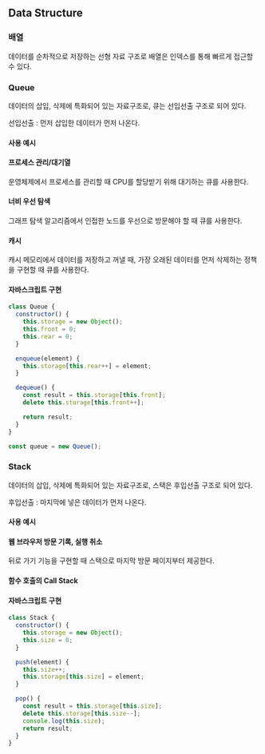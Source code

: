 ## Data Structure

### 배열

데이터를 순차적으로 저장하는 선형 자료 구조로 배열은 인덱스를 통해 빠르게 접근할 수 있다.

### Queue

데이터의 삽입, 삭제에 특화되어 있는 자료구조로, 큐는 선입선출 구조로 되어 있다.

선입선출 : 먼저 삽입한 데이터가 먼저 나온다.

#### 사용 예시

#### 프로세스 관리/대기열

운영체제에서 프로세스를 관리할 때 CPU를 할당받기 위해 대기하는 큐를 사용한다.

#### 너비 우선 탐색

그래프 탐색 알고리즘에서 인접한 노드를 우선으로 방문해야 할 때 큐를 사용한다.

#### 캐시

캐시 메모리에서 데이터를 저장하고 꺼낼 때, 가장 오래된 데이터를 먼저 삭제하는 정책을 구현할 때 큐를 사용한다.

#### 자바스크립트 구현

```js
class Queue {
  constructor() {
    this.storage = new Object();
    this.front = 0;
    this.rear = 0;
  }

  enqueue(element) {
    this.storage[this.rear++] = element;
  }

  dequeue() {
    const result = this.storage[this.front];
    delete this.storage[this.front++];

    return result;
  }
}

const queue = new Queue();
```

### Stack

데이터의 삽입, 삭제에 특화되어 있는 자료구조로, 스택은 후입선출 구조로 되어 있다.

후입선출 : 마지막에 넣은 데이터가 먼저 나온다.

#### 사용 예시

#### 웹 브라우저 방문 기록, 실행 취소

뒤로 가기 기능을 구현할 때 스택으로 마지막 방문 페이지부터 제공한다.

#### 함수 호출의 Call Stack

#### 자바스크립트 구현

```js
class Stack {
  constructor() {
    this.storage = new Object();
    this.size = 0;
  }

  push(element) {
    this.size++;
    this.storage[this.size] = element;
  }

  pop() {
    const result = this.storage[this.size];
    delete this.storage[this.size--];
    console.log(this.size);
    return result;
  }
}
```
